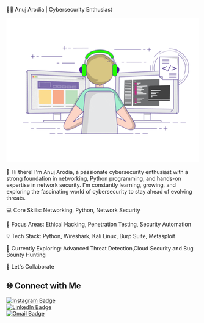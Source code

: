 👨‍💻 Anuj Arodia | Cybersecurity Enthusiast


![Coding Animation](./lap.gif)


🌟 
Hi there! I'm Anuj Arodia, a passionate cybersecurity enthusiast with a strong foundation in networking, Python programming, and hands-on expertise in network security. I'm constantly learning, growing, and exploring the fascinating world of cybersecurity to stay ahead of evolving threats.

💻 Core Skills: Networking, Python, Network Security

🔐 Focus Areas: Ethical Hacking, Penetration Testing, Security Automation

💡 Tech Stack: Python, Wireshark, Kali Linux, Burp Suite, Metasploit

🌱 Currently Exploring: Advanced Threat Detection,Cloud Security and Bug Bounty Hunting

🤝 Let's Collaborate

## 🌐 Connect with Me  

[![Instagram Badge](https://img.shields.io/badge/Instagram-E4405F?style=for-the-badge&logo=instagram&logoColor=white)](https://www.instagram.com/anuj.kumar.05/)  
[![LinkedIn Badge](https://img.shields.io/badge/LinkedIn-0A66C2?style=for-the-badge&logo=linkedin&logoColor=white)](https://www.linkedin.com/in/anuj-arodia/)  
[![Gmail Badge](https://img.shields.io/badge/Gmail-D14836?style=for-the-badge&logo=gmail&logoColor=white)](mailto:anujkumar191104@gmail.com)  



